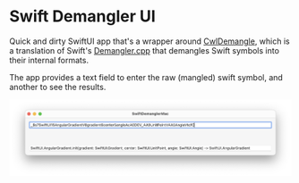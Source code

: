# Swift Demangler UI

Quick and dirty SwiftUI app that's a wrapper around
[CwlDemangle](https://github.com/mattgallagher/CwlDemangle), which is a translation of
Swift's [Demangler.cpp](https://github.com/apple/swift/blob/master/lib/Demangling/Demangler.cpp)
that demangles Swift symbols into their internal formats.

The app provides a text field to enter the raw (mangled) swift symbol, and another to see the results.

![A screenshot showing a window with two text fields, the top text field hacing a mangled swift symbol, and the bottom showing its unmangled form.](SwiftDemanglerMac.png)
